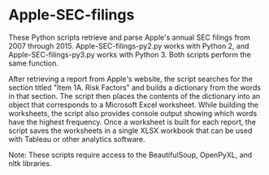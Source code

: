 # Apple-SEC-filings
These Python scripts retrieve and parse Apple's annual SEC filings from 2007 
through 2015. Apple-SEC-filings-py2.py works with Python 2, and 
Apple-SEC-filings-py3.py works with Python 3. Both scripts perform 
the same function.

After retrieving a report from Apple's website, the script 
searches for the section titled "Item 1A. Risk Factors" and builds a 
dictionary from the words in that section. The script then places 
the contents of the dictionary into an object that corresponds to 
a Microsoft Excel worksheet. While building the worksheets, the script also
provides console output showing which words have the highest frequency.
Once a worksheet is built for each report, the script saves the worksheets 
in a single XLSX workbook that can be used with Tableau 
or other analytics software.

Note: These scripts require access to the BeautifulSoup, OpenPyXL, 
and nltk libraries.

